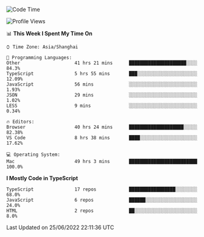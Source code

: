 <!--START_SECTION:waka-->
![Code Time](http://img.shields.io/badge/Code%20Time-2%2C045%20hrs%2027%20mins-blue)

![Profile Views](http://img.shields.io/badge/Profile%20Views-1-blue)

📊 **This Week I Spent My Time On** 

```text
⌚︎ Time Zone: Asia/Shanghai

💬 Programming Languages: 
Other                    41 hrs 21 mins      █████████████████████░░░░   84.3% 
TypeScript               5 hrs 55 mins       ███░░░░░░░░░░░░░░░░░░░░░░   12.09% 
JavaScript               56 mins             ░░░░░░░░░░░░░░░░░░░░░░░░░   1.93% 
JSON                     29 mins             ░░░░░░░░░░░░░░░░░░░░░░░░░   1.02% 
LESS                     9 mins              ░░░░░░░░░░░░░░░░░░░░░░░░░   0.34%

🔥 Editors: 
Browser                  40 hrs 24 mins      ████████████████████░░░░░   82.38% 
VS Code                  8 hrs 38 mins       ████░░░░░░░░░░░░░░░░░░░░░   17.62%

💻 Operating System: 
Mac                      49 hrs 3 mins       █████████████████████████   100.0%

```

**I Mostly Code in TypeScript** 

```text
TypeScript               17 repos            █████████████████░░░░░░░░   68.0% 
JavaScript               6 repos             ██████░░░░░░░░░░░░░░░░░░░   24.0% 
HTML                     2 repos             ██░░░░░░░░░░░░░░░░░░░░░░░   8.0%

```



 Last Updated on 25/06/2022 22:11:36 UTC
<!--END_SECTION:waka-->
